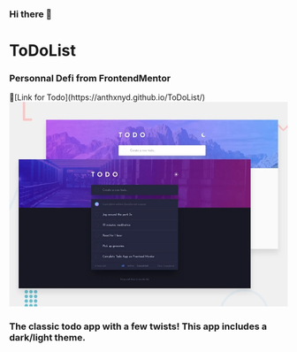 ### Hi there 👋

# ToDoList

<h3>Personnal Defi from FrontendMentor</h3>
<p>
🔭[Link for Todo](https://anthxnyd.github.io/ToDoList/)
<img src="./images/apercu.webp">
</p>

### The classic todo app with a few twists! This app includes a dark/light theme.
